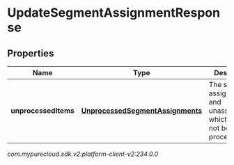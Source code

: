 # UpdateSegmentAssignmentResponse


## Properties

| Name | Type | Description | Notes |
| ------------ | ------------- | ------------- | ------------- |
| **unprocessedItems** | [**UnprocessedSegmentAssignments**](UnprocessedSegmentAssignments) | The segment assignments and unassignments which could not be processed. |  |




_com.mypurecloud.sdk.v2:platform-client-v2:234.0.0_
